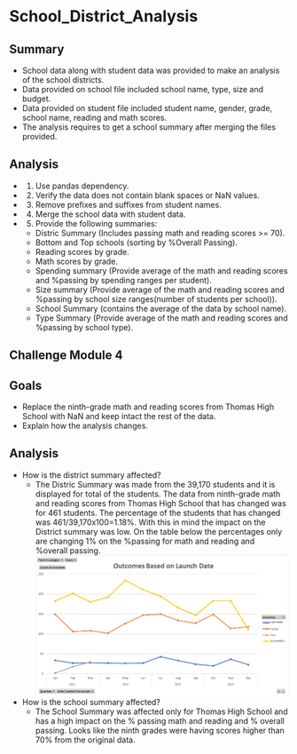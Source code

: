 # School_District_Analysis
## Summary
- School data along with student data was provided to make an analysis of the school districts.
- Data provided on school file included school name, type, size and budget.
- Data provided on student file included student name, gender, grade, school name, reading and math scores.
- The analysis requires to get a school summary after merging the files provided.

## Analysis
- 1. Use pandas dependency. 
- 2. Verify the data does not contain blank spaces or NaN values.
- 3. Remove prefixes and suffixes from student names.
- 4. Merge the school data with student data.
- 5. Provide the following summaries:
    - Distric Summary (Includes passing math and reading scores >= 70).
    - Bottom and Top schools (sorting by %Overall Passing).
    - Reading scores by grade.
    - Math scores by grade.
    - Spending summary (Provide average of the math and reading scores and %passing by spending ranges per student).
    - Size summary (Provide average of the math and reading scores and %passing by school size ranges(number of students per school)).
    - School Summary (contains the average of the data by school name).
    - Type Summary (Provide average of the math and reading scores and %passing by school type).
    
## Challenge Module 4
## Goals
- Replace the ninth-grade math and reading scores from Thomas High School with NaN and keep intact the rest of the data. 
- Explain how the analysis changes.

## Analysis
- How is the district summary affected?
    - The Distric Summary was made from the 39,170 students and it is displayed for total of the students.  The data from ninth-grade math and reading scores from Thomas High School that has changed was for 461 students.  The percentage of the students that has changed was 461/39,170x100=1.18%.  With this in mind the impact on the District summary was low.  On the table below the percentages only are changing 1% on the %passing for math and reading and %overall passing.  
    ![District Summary](https://github.com/DahianaMC/Kickstarter-Analysis/blob/master/Outcome%20Based%20on%20Launch%20Data%20Line%20Chart.png)
- How is the school summary affected?
    - The School Summary was affected only for Thomas High School and has a high impact on the % passing math and reading and % overall passing.  Looks like the ninth grades were having scores higher than 70% from the original data.

    


